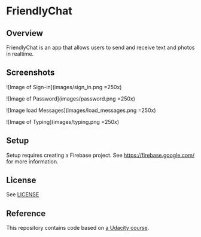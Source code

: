 # FriendlyChat

## Overview

FriendlyChat is an app that allows users to send and receive text and photos in realtime.

## Screenshots

![Image of Sign-in](images/sign_in.png =250x)

![Image of Password](images/password.png =250x)

![Image load Messages](images/load_messages.png =250x)

![Image of Typing](images/typing.png =250x)

## Setup

Setup requires creating a Firebase project. See https://firebase.google.com/ for more information.

## License
See [LICENSE](LICENSE)

## Reference
This repository contains code based on [a Udacity course](https://www.udacity.com/course/firebase-in-a-weekend-by-google-android--ud0352).
